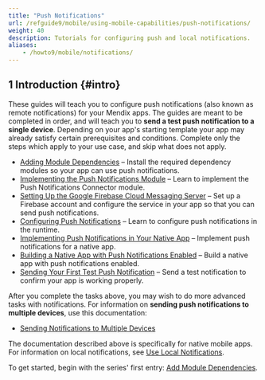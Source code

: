 ```yaml
---
title: "Push Notifications"
url: /refguide9/mobile/using-mobile-capabilities/push-notifications/
weight: 40
description: Tutorials for configuring push and local notifications.
aliases:
    - /howto9/mobile/notifications/
---
```


## 1 Introduction {#intro}

These guides will teach you to configure push notifications (also known as remote notifications) for your Mendix apps. The guides are meant to be completed in order, and will teach you to **send a test push notification to a single device**. Depending on your app's starting template your app may already satisfy certain prerequisites and conditions. Complete only the steps which apply to your use case, and skip what does not apply.

* [Adding Module Dependencies](/refguide9/mobile/using-mobile-capabilities/push-notifications/notif-add-module-depends/) – Install the required dependency modules so your app can use push notifications.
* [Implementing the Push Notifications Module](/refguide9/mobile/using-mobile-capabilities/push-notifications/notif-implement-module/) – Learn to implement the Push Notifications Connector module.
* [Setting Up the Google Firebase Cloud Messaging Server](/refguide9/mobile/using-mobile-capabilities/push-notifications/setting-up-google-firebase-cloud-messaging-server/) – Set up a Firebase account and configure the service in your app so that you can send push notifications.
* [Configuring Push Notifications](/refguide9/mobile/using-mobile-capabilities/push-notifications/notif-config-push/) – Learn to configure push notifications in the runtime.
* [Implementing Push Notifications in Your Native App](/refguide9/mobile/using-mobile-capabilities/push-notifications/notif-implement-native/) – Implement push notifications for a native app.
* [Building a Native App with Push Notifications Enabled](/refguide9/mobile/using-mobile-capabilities/push-notifications/notif-build-native/) – Build a native app with push notifications enabled.
* [Sending Your First Test Push Notification](/refguide9/mobile/using-mobile-capabilities/push-notifications/notif-send-test/) – Send a test notification to confirm your app is working properly.

After you complete the tasks above, you may wish to do more advanced tasks with notifications. For information on **sending push notifications to multiple devices**, use this documentation:

* [Sending Notifications to Multiple Devices](/refguide9/mobile/using-mobile-capabilities/push-notifications/notif-mult-devices/)

The documentation described above is specifically for native mobile apps. For information on local notifications, see [Use Local Notifications](/refguide9/mobile/using-mobile-capabilities/local-notifications/).

To get started, begin with the series' first entry: [Add Module Dependencies](/refguide9/mobile/using-mobile-capabilities/push-notifications/notif-add-module-depends/).
